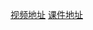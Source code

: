 [视频地址](https://www.bilibili.com/video/av31289365/?vd_source=339c634c26c7891daa129ddd6e4be251)
[课件地址](http://www.cs.cmu.edu/afs/cs/academic/class/15213-f15/www/schedule.html)